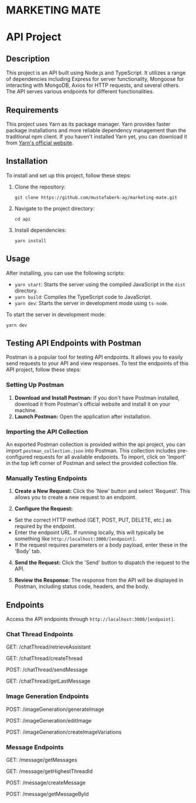 # MARKETING MATE

# API Project

## Description

This project is an API built using Node.js and TypeScript. It utilizes a range of dependencies including Express for server functionality, Mongoose for interacting with MongoDB, Axios for HTTP requests, and several others. The API serves various endpoints for different functionalities.

## Requirements

This project uses Yarn as its package manager. Yarn provides faster package installations and more reliable dependency management than the traditional npm client. If you haven't installed Yarn yet, you can download it from [Yarn's official website](https://yarnpkg.com/).

## Installation

To install and set up this project, follow these steps:

1. Clone the repository:
   ```
   git clone https://github.com/mustafaberk-ay/marketing-mate.git
   ```
2. Navigate to the project directory:
   ```
   cd api
   ```
3. Install dependencies:
   ```
   yarn install
   ```

## Usage

After installing, you can use the following scripts:

- `yarn start`: Starts the server using the compiled JavaScript in the `dist` directory.
- `yarn build`: Compiles the TypeScript code to JavaScript.
- `yarn dev`: Starts the server in development mode using `ts-node`.

To start the server in development mode:
```
yarn dev
```

## Testing API Endpoints with Postman
Postman is a popular tool for testing API endpoints. It allows you to easily send requests to your API and view responses. To test the endpoints of this API project, follow these steps:

### Setting Up Postman
  1. **Download and Install Postman:** If you don't have Postman installed, download it from Postman's official website and install it on your machine.
  2. **Launch Postman:** Open the application after installation.

### Importing the API Collection 
An exported Postman collection is provided within the api project, you can import `postman_collection.json` into Postman. This collection includes pre-configured requests for all available endpoints.
To import, click on 'Import' in the top left corner of Postman and select the provided collection file.

### Manually Testing Endpoints
  1. **Create a New Request:** Click the 'New' button and select 'Request'. This allows you to create a new request to an endpoint.

  2. **Configure the Request:**

  - Set the correct HTTP method (GET, POST, PUT, DELETE, etc.) as required by the endpoint. 
  - Enter the endpoint URL. If running locally, this will typically be something like `http://localhost:3000/[endpoint]`.
  - If the request requires parameters or a body payload, enter these in the 'Body' tab.

  4. **Send the Request:** Click the 'Send' button to dispatch the request to the API.

  5. **Review the Response:** The response from the API will be displayed in Postman, including status code, headers, and the body.

## Endpoints

Access the API endpoints through `http://localhost:3000/[endpoint]`.

### Chat Thread Endpoints

GET: /chatThread/retrieveAssistant

GET: /chatThread/createThread

POST: /chatThread/sendMessage

GET: /chatThread/getLastMessage

### Image Generation  Endpoints

POST: /imageGeneration/generateImage

POST: /imageGeneration/editImage

POST: /imageGeneration/createImageVariations

### Message Endpoints

GET: /message/getMessages

GET: /message/getHighestThreadId

POST: /message/createMessage

POST: /message/getMessageById

